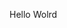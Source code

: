 Hello Wolrd




































































































































